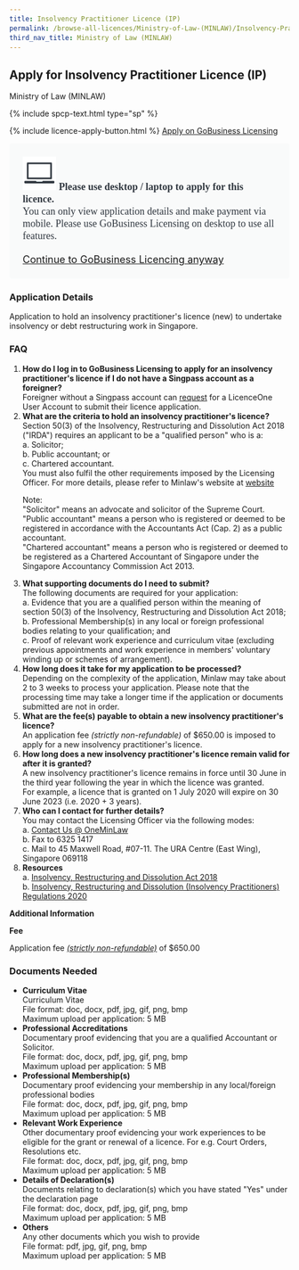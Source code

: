 ```yaml
---
title: Insolvency Practitioner Licence (IP)
permalink: /browse-all-licences/Ministry-of-Law-(MINLAW)/Insolvency-Practitioner-Licence-(IP)
third_nav_title: Ministry of Law (MINLAW)
---
```


## Apply for Insolvency Practitioner Licence (IP)

Ministry of Law (MINLAW)

{% include spcp-text.html type="sp" %}

{% include licence-apply-button.html %}
<a class="btn" id = "desktopNotice" href="https://licence1.business.gov.sg/feportal/web/frontier/eAdvisor?redirection=true&selectedLicenceIds=274" target="_blank" rel="noopener">Apply on GoBusiness Licensing</a>
<div id = "mobileNotice" style="background: #F9FAFA; border-radius: 5px; width: auto; height: auto; padding: 24px 24px; font-size: 18px; color: #313840;">
<img src="/images/laptop.svg" alt="" style="height: 60px; width: 60px; margin-left: 0px;">
<span style="font-weight: bold; font-family: hknova-bold; font-size: 18px; ">Please use desktop / laptop to apply for this licence.</span><br>
<span style="font-family: hknova-regular;">You can only view application details and make payment via mobile. Please use GoBusiness Licensing on desktop to use all features.</span><br><br>
<a id="mobileNotice" href="https://licence1.business.gov.sg/feportal/web/frontier/eAdvisor?redirection=true&selectedLicenceIds=274" target="_blank" rel="noopener">Continue to GoBusiness Licencing anyway</a>
</div>

<H3>Application Details</H3>

<p>Application to hold an insolvency practitioner's licence (new) to undertake insolvency or debt restructuring work in Singapore.</p>
 <H3>FAQ</H3>
 <ol>
 <li><strong>How do I log in to GoBusiness Licensing to apply for an insolvency practitioner's licence if I do not have a Singpass account as a foreigner?</strong><br>
 Foreigner without a Singpass account can <a href="https://licence1.business.gov.sg/feportal/web/frontier/registerPublicUser" target="_blank" rel="noopener">request</a> for a LicenceOne User Account to submit their licence application.</li>
<li><strong>What are the criteria to hold an insolvency practitioner's licence?</strong><br>
Section 50(3) of the Insolvency, Restructuring and Dissolution Act 2018 ("IRDA") requires an applicant to be a "qualified person" who is a:<br>
 a. Solicitor;<br>
 b. Public accountant; or<br>
 c. Chartered accountant.<br>
 You must also fulfil the other requirements imposed by the Licensing Officer. For more details, please refer to Minlaw's website at <a href="https://lripd.mlaw.gov.sg/" target="_blank" rel="noopener">website</a><br>
 <p>Note:<br>
 "Solicitor" means an advocate and solicitor of the Supreme Court.<br>
 "Public accountant" means a person who is registered or deemed to be registered in accordance with the Accountants Act (Cap. 2) as a public accountant.<br>
 "Chartered accountant" means a person who is registered or deemed to be registered as a Chartered Accountant of Singapore under the Singapore Accountancy Commission Act 2013.</p></li>
 <li><strong>What supporting documents do I need to submit?</strong><br>
 The following documents are required for your application:<br>
 a. Evidence that you are a qualified person within the meaning of section 50(3) of the Insolvency, Restructuring and Dissolution Act 2018;<br>
 b. Professional Membership(s) in any local or foreign professional bodies relating to your qualification; and<br>
c. Proof of relevant work experience and curriculum vitae (excluding previous appointments and work experience in members' voluntary winding up or schemes of arrangement).</li>
 <li><strong>How long does it take for my application to be processed?</strong><br>
 Depending on the complexity of the application, Minlaw may take about 2 to 3 weeks to process your application. Please note that the processing time may take a longer time if the application or documents submitted are not in order.</li>
 <li><strong>What are the fee(s) payable to obtain a new insolvency practitioner's licence?</strong><br>
 An application fee <em>(strictly non-refundable)</em> of $650.00 is imposed to apply for a new insolvency practitioner's licence.</li>
 <li><strong>How long does a new insolvency practitioner's licence remain valid for after it is granted?</strong><br>
 A new insolvency practitioner's licence remains in force until 30 June in the third year following the year in which the licence was granted.<br>
 For example, a licence that is granted on 1 July 2020 will expire on 30 June 2023 (i.e. 2020 + 3 years).</li>
 <li><strong>Who can I contact for further details?</strong><br>
 You may contact the Licensing Officer via the following modes:<br>
 a. <a href="https://eservices.mlaw.gov.sg/enquiry/" target="_blank" rel="noopener">Contact Us @ OneMinLaw</a><br>
 b. Fax to 6325 1417<br>
 c. Mail to 45 Maxwell Road, #07-11. The URA Centre (East Wing), Singapore 069118</li>
<li><strong>Resources</strong><br>
 a. <a href="https://sso.agc.gov.sg/Act/IRDA2018" target="_blank" rel="noopener">Insolvency, Restructuring and Dissolution Act 2018</a><br>
 b. <a href="https://sso.agc.gov.sg/SL/IRDA2018-S617-2020" target="_blank" rel="noopener">Insolvency, Restructuring and Dissolution (Insolvency Practitioners) Regulations 2020</a>
 </li></ol>

<strong>Additional Information</strong>

<p><strong>Fee</strong></p>
 <p>Application fee <u><em>(strictly non-refundable)</em></u> of $650.00</p>

<H3>Documents Needed</H3>

<ul>
 <li><strong>Curriculum Vitae</strong><br>
 Curriculum Vitae<br>
 File format: doc, docx, pdf, jpg, gif, png, bmp<br>
 Maximum upload per application: 5 MB</li>
 <li><strong>Professional Accreditations</strong><br>
 Documentary proof evidencing that you are a qualified Accountant or Solicitor.<br>
 File format: doc, docx, pdf, jpg, gif, png, bmp<br>
 Maximum upload per application: 5 MB</li>
 <li><strong>Professional Membership(s)</strong><br>
 Documentary proof evidencing your membership in any local/foreign professional bodies<br>
 File format: doc, docx, pdf, jpg, gif, png, bmp<br>
 Maximum upload per application: 5 MB</li>
 <li><strong>Relevant Work Experience</strong><br>
 Other documentary proof evidencing your work experiences to be eligible for the grant or renewal of a licence. For e.g. Court Orders, Resolutions etc.<br>
 File format: doc, docx, pdf, jpg, gif, png, bmp<br>
 Maximum upload per application: 5 MB</li>
 <li><strong>Details of Declaration(s)</strong><br>
 Documents relating to declaration(s) which you have stated "Yes" under the declaration page<br>
 File format: doc, docx, pdf, jpg, gif, png, bmp<br>
 Maximum upload per application: 5 MB</li>
 <li><strong>Others</strong><br>
 Any other documents which you wish to provide<br>
 File format: pdf, jpg, gif, png, bmp<br>
 Maximum upload per application: 5 MB</li>
 </ul>

